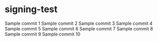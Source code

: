 # signing-test

Sample commit 1
Sample commit 2
Sample commit 3
Sample commit 4
Sample commit 5
Sample commit 6
Sample commit 7
Sample commit 8
Sample commit 9
Sample commit 10